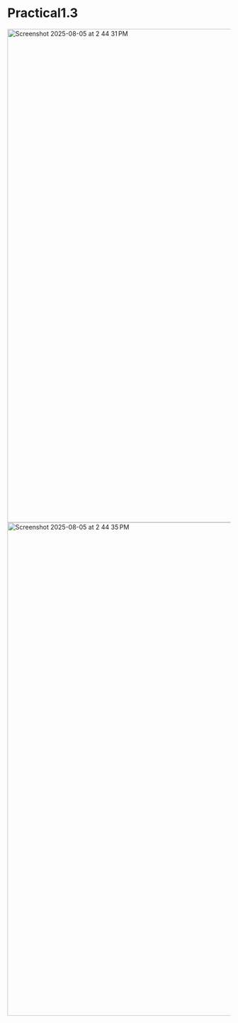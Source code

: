 # Practical1.3
<img width="1710" height="1112" alt="Screenshot 2025-08-05 at 2 44 31 PM" src="https://github.com/user-attachments/assets/4e5d5c47-9c1a-4d00-9480-bda971adb500" />
<img width="1710" height="1112" alt="Screenshot 2025-08-05 at 2 44 35 PM" src="https://github.com/user-attachments/assets/47c4cd28-af35-42e5-a00c-356f877ef5a4" />

